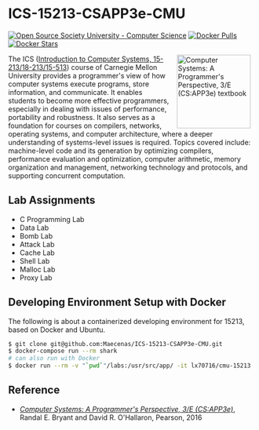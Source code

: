 # ICS-15213-CSAPP3e-CMU

[![Open Source Society University - Computer Science](https://img.shields.io/badge/OSSU-computer--science-blue.svg)](https://github.com/ossu/computer-science)
[![Docker Pulls](https://img.shields.io/docker/pulls/lx70716/cmu-15213.svg)](http://hub.docker.com/r/lx70716/cmu-15213)
[![Docker Stars](https://img.shields.io/docker/stars/lx70716/cmu-15213.svg)](http://hub.docker.com/r/lx70716/cmu-15213)

<img src="http://csapp.cs.cmu.edu/3e/images/csapp3e-cover.jpg" align=right hspace=10 width=150 alt = "Computer Systems: A Programmer's Perspective, 3/E (CS:APP3e) textbook">

The ICS ([Introduction to Computer Systems, 15-213/18-213/15-513](https://www.cs.cmu.edu/~213/)) course of Carnegie Mellon University provides a programmer's view of how computer systems execute programs, store information, and communicate. It enables students to become more effective programmers, especially in dealing with issues of performance, portability and robustness. It also serves as a foundation for courses on compilers, networks, operating systems, and computer architecture, where a deeper understanding of systems-level issues is required. Topics covered include: machine-level code and its generation by optimizing compilers, performance evaluation and optimization, computer arithmetic, memory organization and management, networking technology and protocols, and supporting concurrent computation.

## Lab Assignments

- C Programming Lab
- Data Lab
- Bomb Lab
- Attack Lab
- Cache Lab
- Shell Lab
- Malloc Lab
- Proxy Lab

## Developing Environment Setup with Docker

The following is about a containerized developing environment for 15213, based on Docker and Ubuntu.

```bash
$ git clone git@github.com:Maecenas/ICS-15213-CSAPP3e-CMU.git
$ docker-compose run --rm shark
# can also run with Docker
$ docker run --rm -v "`pwd`"/labs:/usr/src/app/ -it lx70716/cmu-15213
```

## Reference

- [_Computer Systems: A Programmer's Perspective, 3/E (CS:APP3e)_](http://csapp.cs.cmu.edu/), Randal E. Bryant and David R. O'Hallaron, Pearson, 2016

